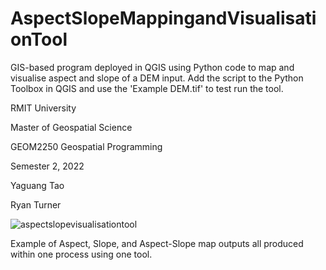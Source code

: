 # AspectSlopeMappingandVisualisationTool

GIS-based program deployed in QGIS using Python code to map and visualise aspect and slope of a DEM input. Add the script to the Python Toolbox in QGIS and use the 'Example DEM.tif' to test run the tool.

RMIT University

Master of Geospatial Science

GEOM2250 Geospatial Programming

Semester 2, 2022

Yaguang Tao

Ryan Turner

![aspectslopevisualisationtool](https://github.com/ryn-trnr/AspectSlopeMappingandVisualisationTool/assets/128788495/13ce52ce-4c8f-44bd-91c2-74d8e578bd28)

Example of Aspect, Slope, and Aspect-Slope map outputs all produced within one process using one tool.
